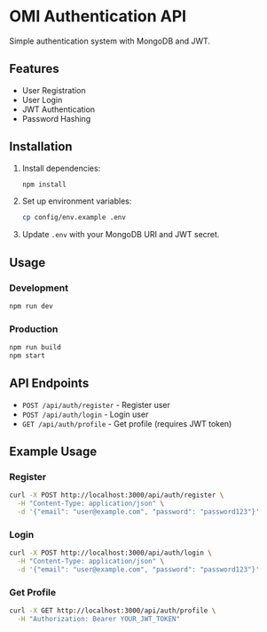 # OMI Authentication API

Simple authentication system with MongoDB and JWT.

## Features

- User Registration
- User Login  
- JWT Authentication
- Password Hashing

## Installation

1. Install dependencies:
   ```bash
   npm install
   ```

2. Set up environment variables:
   ```bash
   cp config/env.example .env
   ```

3. Update `.env` with your MongoDB URI and JWT secret.

## Usage

### Development
```bash
npm run dev
```

### Production
```bash
npm run build
npm start
```

## API Endpoints

- `POST /api/auth/register` - Register user
- `POST /api/auth/login` - Login user
- `GET /api/auth/profile` - Get profile (requires JWT token)

## Example Usage

### Register
```bash
curl -X POST http://localhost:3000/api/auth/register \
  -H "Content-Type: application/json" \
  -d '{"email": "user@example.com", "password": "password123"}'
```

### Login
```bash
curl -X POST http://localhost:3000/api/auth/login \
  -H "Content-Type: application/json" \
  -d '{"email": "user@example.com", "password": "password123"}'
```

### Get Profile
```bash
curl -X GET http://localhost:3000/api/auth/profile \
  -H "Authorization: Bearer YOUR_JWT_TOKEN"
```
